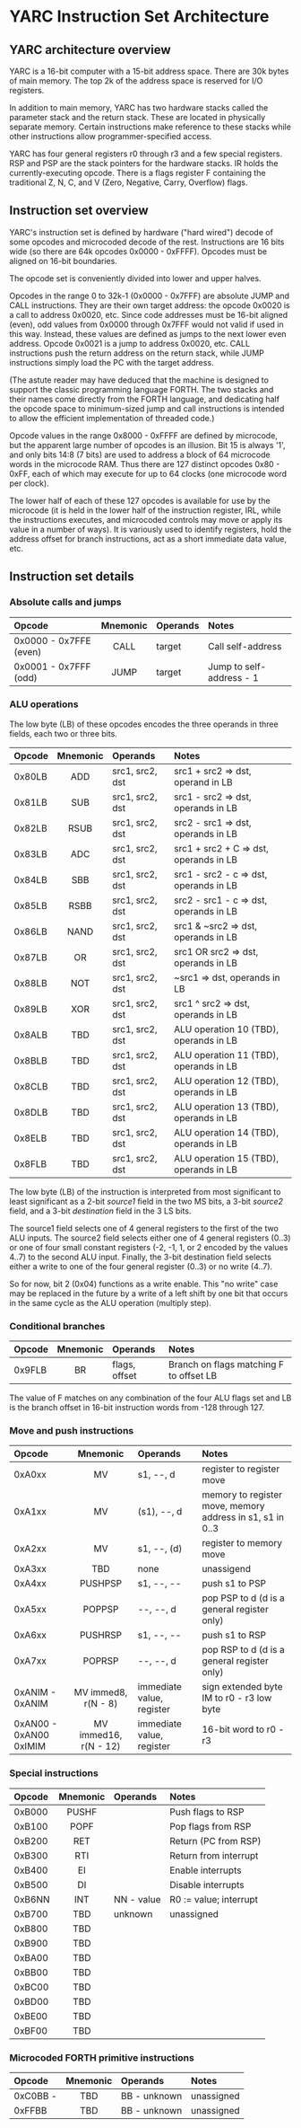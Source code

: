 # YARC Instruction Set Architecture

## YARC architecture overview

YARC is a 16-bit computer with a 15-bit address space. There are 30k bytes
of main memory. The top 2k of the address space is reserved for I/O registers.

In addition to main memory, YARC has two hardware stacks called the parameter
stack and the return stack. These are located in physically separate memory.
Certain instructions make reference to these stacks while other instructions
allow programmer-specified access.

YARC has four general registers r0 through r3 and a few special registers.
RSP and PSP are the stack pointers for the hardware stacks. IR holds the
currently-executing opcode. There is a flags register F containing the
traditional Z, N, C, and V (Zero, Negative, Carry, Overflow) flags.

## Instruction set overview

YARC's instruction set is defined by hardware ("hard wired") decode of some
opcodes and microcoded decode of the rest. Instructions are 16 bits wide (so
there are 64k opcodes 0x0000 - 0xFFFF). Opcodes must be aligned on 16-bit
boundaries.

The opcode set is conveniently divided into lower and upper halves.

Opcodes in the range 0 to 32k-1 (0x0000 - 0x7FFF) are absolute JUMP and
CALL instructions. They are their own target address: the opcode 0x0020 is
a call to address 0x0020, etc. Since code addresses must be 16-bit aligned
(even), odd values from 0x0000 through 0x7FFF would not valid if used in
this way. Instead, these values are defined as jumps to the next lower even
address. Opcode 0x0021 is a jump to address 0x0020, etc. CALL instructions
push the return address on the return stack, while JUMP instructions simply
load the PC with the target address.

(The astute reader may have deduced that the machine is designed to support
the classic programming language FORTH. The two stacks and their names come
directly from the FORTH language, and dedicating half the opcode space to
minimum-sized jump and call instructions is intended to allow the efficient
implementation of threaded code.)

Opcode values in the range 0x8000 - 0xFFFF are defined by microcode, but
the apparent large number of opcodes is an illusion. Bit 15 is always '1',
and only bits 14:8 (7 bits) are used to address a block of 64 microcode words
in the microcode RAM. Thus there are 127 distinct opcodes 0x80 - 0xFF, each
of which may execute for up to 64 clocks (one microcode word per clock).

The lower half of each of these 127 opcodes is available for use by the
microcode (it is held in the lower half of the instruction register, IRL,
while the instructions executes, and microcoded controls may move or apply
its value in a number of ways). It is variously used to identify registers,
hold the address offset for branch instructions, act as a short immediate
data value, etc.

## Instruction set details

### Absolute calls and jumps

| Opcode | Mnemonic | Operands | Notes |
| :----- | :------: | :------- | :---- |
| 0x0000 - 0x7FFE (even) | CALL | target | Call self-address |
| 0x0001 - 0x7FFF (odd) | JUMP | target | Jump to self-address - 1 |

### ALU operations

The low byte (LB) of these opcodes encodes the three operands in three
fields, each two or three bits.

| Opcode | Mnemonic | Operands | Notes |
| :----- | :------: | :------- | :---- |
| 0x80LB | ADD | src1, src2, dst | src1 + src2 => dst, operand in LB |
| 0x81LB | SUB | src1, src2, dst | src1 - src2 => dst, operands in LB |
| 0x82LB | RSUB | src1, src2, dst | src2 - src1 => dst, operands in LB |
| 0x83LB | ADC | src1, src2, dst |  src1 + src2 + C => dst, operands in LB |
| 0x84LB | SBB | src1, src2, dst | src1 - src2 - c => dst, operands in LB |
| 0x85LB | RSBB | src1, src2, dst | src2 - src1 - c => dst, operands in LB |
| 0x86LB | NAND | src1, src2, dst | src1 & ~src2 => dst, operands in LB |
| 0x87LB | OR | src1, src2, dst | src1 OR src2 => dst, operands in LB |
| 0x88LB | NOT | src1, src2, dst | ~src1 => dst, operands in LB |
| 0x89LB | XOR | src1, src2, dst | src1 ^ src2 => dst, operands in LB |
| 0x8ALB | TBD | src1, src2, dst | ALU operation 10 (TBD), operands in LB |
| 0x8BLB | TBD | src1, src2, dst | ALU operation 11 (TBD), operands in LB |
| 0x8CLB | TBD | src1, src2, dst | ALU operation 12 (TBD), operands in LB |
| 0x8DLB | TBD | src1, src2, dst | ALU operation 13 (TBD), operands in LB |
| 0x8ELB | TBD | src1, src2, dst | ALU operation 14 (TBD), operands in LB |
| 0x8FLB | TBD | src1, src2, dst | ALU operation 15 (TBD), operands in LB |

The low byte (LB) of the instruction is interpreted from most significant
to least significant as a 2-bit _source1_ field in the two MS bits, a 3-bit
_source2_ field, and a 3-bit _destination_ field in the 3 LS bits.

The source1 field selects one of 4 general registers to the first of the two ALU
inputs. The source2 field selects either one of 4 general registers (0..3)
or one of four small constant registers (-2, -1, 1, or 2 encoded by the values
4..7) to the second ALU input. Finally, the 3-bit destination field selects
either a write to one of the four general register (0..3) or no write (4..7).

So for now, bit 2 (0x04) functions as a write enable. This "no write" case may
be replaced in the future by a write of a left shift by one bit that occurs
in the same cycle as the ALU operation (multiply step).

### Conditional branches

| Opcode | Mnemonic | Operands | Notes |
| :----- | :------: | :------- | :---- |
| 0x9FLB | BR       | flags, offset | Branch on flags matching F to offset LB  |

The value of F matches on any combination of the four ALU flags set and LB is the
branch offset in 16-bit instruction words from -128 through 127.

### Move and push instructions

| Opcode | Mnemonic | Operands     | Notes |
| :----- | :------: | :-------     | :---- |
| 0xA0xx | MV       | s1, --, d    | register to register move |
| 0xA1xx | MV       | (s1), --, d  | memory to register move, memory address in s1, s1 in 0..3 |
| 0xA2xx | MV       | s1, --, (d)  | register to memory move |
| 0xA3xx | TBD      | none         | unassigend |
| 0xA4xx | PUSHPSP  | s1, --, --   | push s1 to PSP |
| 0xA5xx | POPPSP   | --, --, d    | pop PSP to d (d is a general register only) |
| 0xA6xx | PUSHRSP  | s1, --, --   | push s1 to RSP |
| 0xA7xx | POPRSP   | --, --, d    | pop RSP to d (d is a general register only) |
| 0xANIM - 0xANIM | MV immed8, r(N - 8)  | immediate value, register | sign extended byte IM to r0 - r3 low byte |
| 0xAN00 - 0xAN00 0xIMIM | MV immed16, r(N - 12) | immediate value, register | 16-bit word to r0 - r3 |

### Special instructions

| Opcode | Mnemonic | Operands     | Notes |
| :----- | :------: | :-------     | :---- |
| 0xB000 | PUSHF    |              | Push flags to RSP|
| 0xB100 | POPF     |              | Pop flags from RSP |
| 0xB200 | RET      |              | Return (PC from RSP) |
| 0xB300 | RTI      |              | Return from interrupt |
| 0xB400 | EI       |              | Enable interrupts |
| 0xB500 | DI       |              | Disable interrupts |
| 0xB6NN | INT      | NN - value   | R0 := value; interrupt |
| 0xB700 | TBD      | unknown      | unassigned |
| 0xB800 | TBD      |              |       |
| 0xB900 | TBD      |              |       |
| 0xBA00 | TBD      |              |       |
| 0xBB00 | TBD      |              |       |
| 0xBC00 | TBD      |              |       |
| 0xBD00 | TBD      |              |       |
| 0xBE00 | TBD      |              |       |
| 0xBF00 | TBD      |              |       |

### Microcoded FORTH primitive instructions

| Opcode | Mnemonic | Operands     | Notes |
| :----- | :------: | :-------     | :---- |
| 0xC0BB - | TBD   | BB - unknown  | unassigned |
| 0xFFBB   | TBD   | BB - unknown  | unassigned


